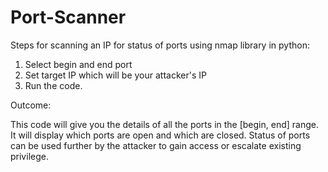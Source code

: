 # Port-Scanner
Steps for scanning an IP for status of ports using nmap library in python:

1. Select begin and end port
2. Set target IP which will be your attacker's IP
3. Run the code.

Outcome:

This code will give you the details of all the ports in the [begin, end] range. It will display which ports are open and which are closed.
Status of ports can be used further by the attacker to gain access or escalate existing privilege.
